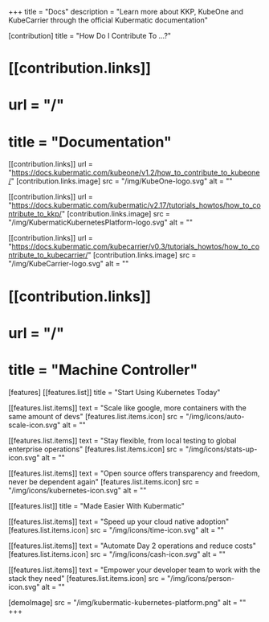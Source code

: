 +++
title = "Docs"
description = "Learn more about KKP, KubeOne and KubeCarrier through the official Kubermatic documentation"

[contribution]
title = "How Do I Contribute To ...?"

#  [[contribution.links]]
#  url = "/"
#  title = "Documentation"

  [[contribution.links]]
  url = "https://docs.kubermatic.com/kubeone/v1.2/how_to_contribute_to_kubeone/"
  [contribution.links.image]
  src = "/img/KubeOne-logo.svg"
  alt = ""

  [[contribution.links]]
  url = "https://docs.kubermatic.com/kubermatic/v2.17/tutorials_howtos/how_to_contribute_to_kkp/"
  [contribution.links.image]
  src = "/img/KubermaticKubernetesPlatform-logo.svg"
  alt = ""

 [[contribution.links]]
  url = "https://docs.kubermatic.com/kubecarrier/v0.3/tutorials_howtos/how_to_contribute_to_kubecarrier/"
  [contribution.links.image]
  src = "/img/KubeCarrier-logo.svg"
  alt = ""

#  [[contribution.links]]
#  url = "/"
#  title = "Machine Controller"

[features]
  [[features.list]]
  title = "Start Using Kubernetes Today"

  [[features.list.items]]
  text = "Scale like google, more containers with the same amount of devs"
  [features.list.items.icon]
  src = "/img/icons/auto-scale-icon.svg"
  alt = ""

  [[features.list.items]]
  text = "Stay flexible, from local testing to global enterprise operations"
  [features.list.items.icon]
  src = "/img/icons/stats-up-icon.svg"
  alt = ""

  [[features.list.items]]
  text = "Open source offers transparency and freedom, never be dependent again"
  [features.list.items.icon]
  src = "/img/icons/kubernetes-icon.svg"
  alt = ""

  [[features.list]]
  title = "Made Easier With Kubermatic"

  [[features.list.items]]
  text = "Speed up your cloud native adoption"
  [features.list.items.icon]
  src = "/img/icons/time-icon.svg"
  alt = ""

  [[features.list.items]]
  text = "Automate Day 2 operations and reduce costs"
  [features.list.items.icon]
  src = "/img/icons/cash-icon.svg"
  alt = ""

  [[features.list.items]]
  text = "Empower your developer team to work with the stack they need"
  [features.list.items.icon]
  src = "/img/icons/person-icon.svg"
  alt = ""

[demoImage]
src = "/img/kubermatic-kubernetes-platform.png"
alt = ""
+++
